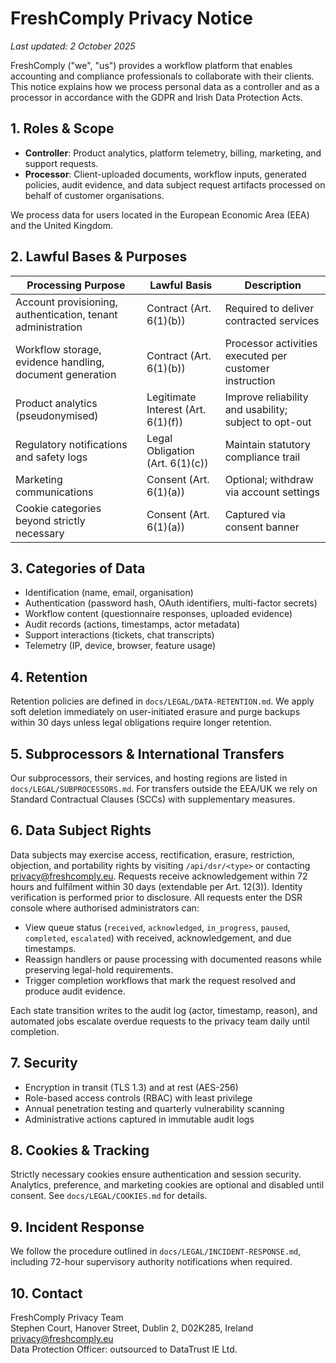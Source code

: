 # FreshComply Privacy Notice

_Last updated: 2 October 2025_

FreshComply ("we", "us") provides a workflow platform that enables accounting and compliance professionals to collaborate with their clients. This notice explains how we process personal data as a controller and as a processor in accordance with the GDPR and Irish Data Protection Acts.

## 1. Roles & Scope
- **Controller**: Product analytics, platform telemetry, billing, marketing, and support requests.
- **Processor**: Client-uploaded documents, workflow inputs, generated policies, audit evidence, and data subject request artifacts processed on behalf of customer organisations.

We process data for users located in the European Economic Area (EEA) and the United Kingdom.

## 2. Lawful Bases & Purposes
| Processing Purpose | Lawful Basis | Description |
| --- | --- | --- |
| Account provisioning, authentication, tenant administration | Contract (Art. 6(1)(b)) | Required to deliver contracted services |
| Workflow storage, evidence handling, document generation | Contract (Art. 6(1)(b)) | Processor activities executed per customer instruction |
| Product analytics (pseudonymised) | Legitimate Interest (Art. 6(1)(f)) | Improve reliability and usability; subject to opt-out |
| Regulatory notifications and safety logs | Legal Obligation (Art. 6(1)(c)) | Maintain statutory compliance trail |
| Marketing communications | Consent (Art. 6(1)(a)) | Optional; withdraw via account settings |
| Cookie categories beyond strictly necessary | Consent (Art. 6(1)(a)) | Captured via consent banner |

## 3. Categories of Data
- Identification (name, email, organisation)
- Authentication (password hash, OAuth identifiers, multi-factor secrets)
- Workflow content (questionnaire responses, uploaded evidence)
- Audit records (actions, timestamps, actor metadata)
- Support interactions (tickets, chat transcripts)
- Telemetry (IP, device, browser, feature usage)

## 4. Retention
Retention policies are defined in `docs/LEGAL/DATA-RETENTION.md`. We apply soft deletion immediately on user-initiated erasure and purge backups within 30 days unless legal obligations require longer retention.

## 5. Subprocessors & International Transfers
Our subprocessors, their services, and hosting regions are listed in `docs/LEGAL/SUBPROCESSORS.md`. For transfers outside the EEA/UK we rely on Standard Contractual Clauses (SCCs) with supplementary measures.

## 6. Data Subject Rights
Data subjects may exercise access, rectification, erasure, restriction, objection, and portability rights by visiting `/api/dsr/<type>` or contacting privacy@freshcomply.eu. Requests receive acknowledgement within 72 hours and fulfilment within 30 days (extendable per Art. 12(3)). Identity verification is performed prior to disclosure. All requests enter the DSR console where authorised administrators can:

- View queue status (`received`, `acknowledged`, `in_progress`, `paused`, `completed`, `escalated`) with received, acknowledgement, and due timestamps.
- Reassign handlers or pause processing with documented reasons while preserving legal-hold requirements.
- Trigger completion workflows that mark the request resolved and produce audit evidence.

Each state transition writes to the audit log (actor, timestamp, reason), and automated jobs escalate overdue requests to the privacy team daily until completion.

## 7. Security
- Encryption in transit (TLS 1.3) and at rest (AES-256)
- Role-based access controls (RBAC) with least privilege
- Annual penetration testing and quarterly vulnerability scanning
- Administrative actions captured in immutable audit logs

## 8. Cookies & Tracking
Strictly necessary cookies ensure authentication and session security. Analytics, preference, and marketing cookies are optional and disabled until consent. See `docs/LEGAL/COOKIES.md` for details.

## 9. Incident Response
We follow the procedure outlined in `docs/LEGAL/INCIDENT-RESPONSE.md`, including 72-hour supervisory authority notifications when required.

## 10. Contact
FreshComply Privacy Team  
Stephen Court, Hanover Street, Dublin 2, D02K285, Ireland  
privacy@freshcomply.eu  
Data Protection Officer: outsourced to DataTrust IE Ltd.

